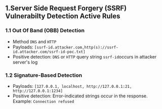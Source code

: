 

## 1.Server Side Request Forgery (SSRF) Vulnerabilty Detection Active Rules

### 1.1 Out Of Band (OBB) Detection
- Method `DNS` and `HTTP`
- Payloads: `[ssrf-id.attacker.com,http(s)://ssrf-id.attacker.com/ssrf-id-poc.txt]`
- Positive detection: `DNS` or `HTTP` query string `ssrf-id`occurs in attacker server's log  

### 1.2 Signature-Based Detection
- Payloads: `[127.0.0.1, localhost, http://127.0.0.1:21, http://127.0.0.1:1234]`
- Positive detection: Error-indicated strings occur in the response. Example:  `Connection refused`
